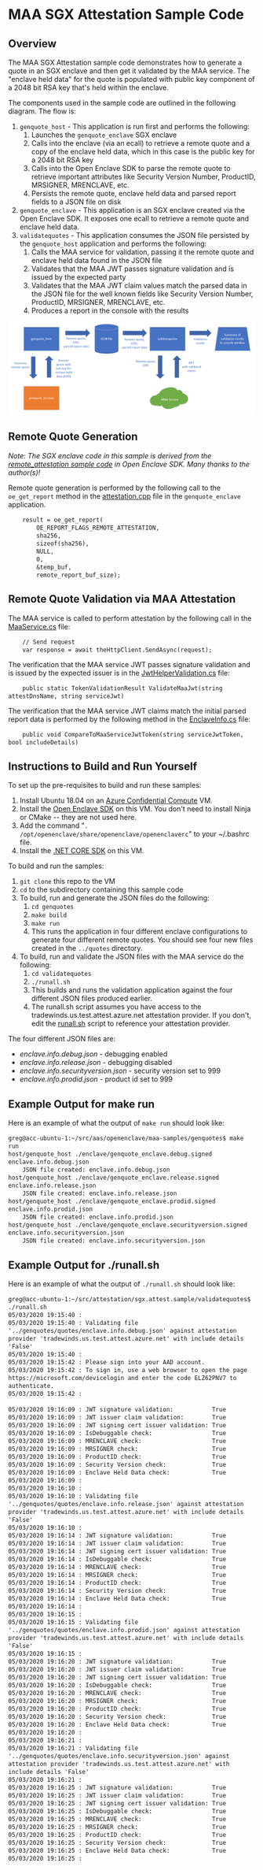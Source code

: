 # MAA SGX Attestation Sample Code
## Overview
The MAA SGX Attestation sample code demonstrates how to generate a quote in an SGX enclave and then get it validated by the MAA service.  The "enclave held data" for the quote is populated with public key component of a 2048 bit RSA key that's held within the enclave.

The components used in the sample code are outlined in the following diagram.  The flow is:
1. ```genquote_host``` - This application is run first and performs the following:
    1. Launches the ```genquote_enclave``` SGX enclave
    1. Calls into the enclave (via an ecall) to retrieve a remote quote and a copy of the enclave held data, which in this case is the public key for a 2048 bit RSA key
    1. Calls into the Open Enclave SDK to parse the remote quote to retrieve important attributes like Security Version Number, ProductID, MRSIGNER, MRENCLAVE, etc.
    1. Persists the remote quote, enclave held data and parsed report fields to a JSON file on disk
1. ```genquote_enclave``` - This application is an SGX enclave created via the Open Enclave SDK.  It exposes one ecall to retrieve a remote quote and enclave held data.
1. ```validatequotes``` - This application consumes the JSON file persisted by the ```genquote_host``` application and performs the following:
    1. Calls the MAA service for validation, passing it the remote quote and enclave held data found in the JSON file
    1. Validates that the MAA JWT passes signature validation and is issued by the expected party
    1. Validates that the MAA JWT claim values match the parsed data in the JSON file for the well known fields like Security Version Number, ProductID, MRSIGNER, MRENCLAVE, etc.
    1. Produces a report in the console with the results

![MAA SGX Attestation Overview Diagram](./docs/maa.sample.diagram.png)

## Remote Quote Generation
*Note: The SGX enclave code in this sample is derived from the [remote_attestation sample code](https://github.com/openenclave/openenclave/tree/master/samples/remote_attestation) in Open Enclave SDK.  Many thanks to the author(s)!*

Remote quote generation is performed by the following call to the ```oe_get_report``` method in the [attestation.cpp](./genquotes/common/attestation.cpp#L43) file in the ```genquote_enclave``` application.
```
    result = oe_get_report(
        OE_REPORT_FLAGS_REMOTE_ATTESTATION,
        sha256,
        sizeof(sha256),
        NULL, 
        0,
        &temp_buf,
        remote_report_buf_size);
```

## Remote Quote Validation via MAA Attestation

The MAA service is called to perform attestation by the following call in the [MaaService.cs](./validatequotes/MaaService.cs#L31) file:

```
    // Send request
    var response = await theHttpClient.SendAsync(request);
```

The verification that the MAA service JWT passes signature validation and is issued by the expected issuer is in the  [JwtHelperValidation.cs](./validatequotes/Helpers/JwtHelperValidation.cs#L14) file:
```
    public static TokenValidationResult ValidateMaaJwt(string attestDnsName, string serviceJwt)
```

The verification that the MAA service JWT claims match the initial parsed report data is performed by the following method in the [EnclaveInfo.cs](./validatequotes/EnclaveInfo.cs#L31) file:
```
    public void CompareToMaaServiceJwtToken(string serviceJwtToken, bool includeDetails)
```


## Instructions to Build and Run Yourself

To set up the pre-requisites to build and run these samples:
1. Install Ubuntu 18.04 on an [Azure Confidential Compute](https://azure.microsoft.com/en-us/solutions/confidential-compute/) VM.
1. Install the [Open Enclave SDK](https://github.com/openenclave/openenclave/blob/v0.9.x/docs/GettingStartedDocs/install_oe_sdk-Ubuntu_18.04.md) on this VM.  You don't need to install Ninja or CMake -- they are not used here.
1. Add the command "```. /opt/openenclave/share/openenclave/openenclaverc```" to your ~/.bashrc file.
1. Install the [.NET CORE SDK](https://docs.microsoft.com/en-us/dotnet/core/install/linux-package-manager-ubuntu-1804) on this VM.

To build and run the samples:
1. ```git clone``` this repo to the VM
1. ```cd``` to the subdirectory containing this sample code
1. To build, run and generate the JSON files do the following:
    1. ```cd genquotes```
    1. ```make build```
    1. ```make run```
    1. This runs the application in four different enclave configurations to generate four different remote quotes.  You should see four new files created in the ```../quotes``` directory.
1. To build, run and validate the JSON files with the MAA service do the following:
    1. ```cd validatequotes```
    1. ```./runall.sh```
    1. This builds and runs the validation application against the four different JSON files produced earlier.
    1. The runall.sh script assumes you have access to the tradewinds.us.test.attest.azure.net attestation provider.  If you don't, edit the [runall.sh](./validatequotes/runall.sh#L5) script to reference your attestation provider.  

The four different JSON files are:
* *enclave.info.debug.json* - debugging enabled
* *enclave.info.release.json* - debugging disabled
* *enclave.info.securityversion.json* - security version set to 999
* *enclave.info.prodid.json* - product id set to 999

## Example Output for make run
Here is an example of what the output of ```make run``` should look like:

```
greg@acc-ubuntu-1:~/src/aas/openenclave/maa-samples/genquotes$ make run
host/genquote_host ./enclave/genquote_enclave.debug.signed              enclave.info.debug.json
    JSON file created: enclave.info.debug.json
host/genquote_host ./enclave/genquote_enclave.release.signed            enclave.info.release.json
    JSON file created: enclave.info.release.json
host/genquote_host ./enclave/genquote_enclave.prodid.signed             enclave.info.prodid.json
    JSON file created: enclave.info.prodid.json
host/genquote_host ./enclave/genquote_enclave.securityversion.signed    enclave.info.securityversion.json
    JSON file created: enclave.info.securityversion.json
```

## Example Output for ./runall.sh
Here is an example of what the output of ```./runall.sh``` should look like:

```
greg@acc-ubuntu-1:~/src/attestation/sgx.attest.sample/validatequotes$ ./runall.sh 
05/03/2020 19:15:40 : 
05/03/2020 19:15:40 : Validating file '../genquotes/quotes/enclave.info.debug.json' against attestation provider 'tradewinds.us.test.attest.azure.net' with include details 'False'
05/03/2020 19:15:40 : 
05/03/2020 19:15:42 : Please sign into your AAD account.
05/03/2020 19:15:42 : To sign in, use a web browser to open the page https://microsoft.com/devicelogin and enter the code ELZ62PNV7 to authenticate.
05/03/2020 19:15:42 : 

05/03/2020 19:16:09 : JWT signature validation:           True
05/03/2020 19:16:09 : JWT issuer claim validation:        True
05/03/2020 19:16:09 : JWT signing cert issuer validation: True
05/03/2020 19:16:09 : IsDebuggable check:                 True
05/03/2020 19:16:09 : MRENCLAVE check:                    True
05/03/2020 19:16:09 : MRSIGNER check:                     True
05/03/2020 19:16:09 : ProductID check:                    True
05/03/2020 19:16:09 : Security Version check:             True
05/03/2020 19:16:09 : Enclave Held Data check:            True
05/03/2020 19:16:09 : 
05/03/2020 19:16:10 : 
05/03/2020 19:16:10 : Validating file '../genquotes/quotes/enclave.info.release.json' against attestation provider 'tradewinds.us.test.attest.azure.net' with include details 'False'
05/03/2020 19:16:10 : 
05/03/2020 19:16:14 : JWT signature validation:           True
05/03/2020 19:16:14 : JWT issuer claim validation:        True
05/03/2020 19:16:14 : JWT signing cert issuer validation: True
05/03/2020 19:16:14 : IsDebuggable check:                 True
05/03/2020 19:16:14 : MRENCLAVE check:                    True
05/03/2020 19:16:14 : MRSIGNER check:                     True
05/03/2020 19:16:14 : ProductID check:                    True
05/03/2020 19:16:14 : Security Version check:             True
05/03/2020 19:16:14 : Enclave Held Data check:            True
05/03/2020 19:16:14 : 
05/03/2020 19:16:15 : 
05/03/2020 19:16:15 : Validating file '../genquotes/quotes/enclave.info.prodid.json' against attestation provider 'tradewinds.us.test.attest.azure.net' with include details 'False'
05/03/2020 19:16:15 : 
05/03/2020 19:16:20 : JWT signature validation:           True
05/03/2020 19:16:20 : JWT issuer claim validation:        True
05/03/2020 19:16:20 : JWT signing cert issuer validation: True
05/03/2020 19:16:20 : IsDebuggable check:                 True
05/03/2020 19:16:20 : MRENCLAVE check:                    True
05/03/2020 19:16:20 : MRSIGNER check:                     True
05/03/2020 19:16:20 : ProductID check:                    True
05/03/2020 19:16:20 : Security Version check:             True
05/03/2020 19:16:20 : Enclave Held Data check:            True
05/03/2020 19:16:20 : 
05/03/2020 19:16:21 : 
05/03/2020 19:16:21 : Validating file '../genquotes/quotes/enclave.info.securityversion.json' against attestation provider 'tradewinds.us.test.attest.azure.net' with include details 'False'
05/03/2020 19:16:21 : 
05/03/2020 19:16:25 : JWT signature validation:           True
05/03/2020 19:16:25 : JWT issuer claim validation:        True
05/03/2020 19:16:25 : JWT signing cert issuer validation: True
05/03/2020 19:16:25 : IsDebuggable check:                 True
05/03/2020 19:16:25 : MRENCLAVE check:                    True
05/03/2020 19:16:25 : MRSIGNER check:                     True
05/03/2020 19:16:25 : ProductID check:                    True
05/03/2020 19:16:25 : Security Version check:             True
05/03/2020 19:16:25 : Enclave Held Data check:            True
05/03/2020 19:16:25 : 
```
